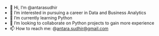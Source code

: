 - 👋 Hi, I’m @antarasudhir
- 👀 I’m interested in pursuing a career in Data and Business Analytics
- 🌱 I’m currently learning Python 
- 💞️ I’m looking to collaborate on Python projects to gain more experience
- 📫 How to reach me: @antara.sudhir@gmail.com

<!---
antarasudhir/antarasudhir is a ✨ special ✨ repository because its `README.md` (this file) appears on your GitHub profile.
You can click the Preview link to take a look at your changes.
--->

